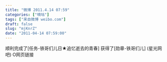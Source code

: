 ```yaml
---
title: "微博 2011.4.14 07:59"
categories: ["嘀咕"]
tags: ["来自微博 weibo.com"]
draft: false
slug: "mjKnrZ"
date: "2011-04-14 07:59:00"
---
```


<p>顺利完成了[任务-铁哥们儿日★追忆逝去的青春] 获得了[勋章-铁哥们儿] (星光网吧) O网页链接 ​​​​</p>
